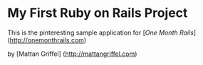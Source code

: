 # My First Ruby on Rails Project 

This is the pinteresting sample application for
[*One Month Rails*] (http://onemonthrails.com)

by [Mattan Griffel] (http://mattangriffel.com)